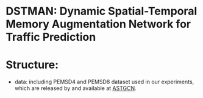 # DSTMAN: Dynamic Spatial-Temporal Memory Augmentation Network for Traffic Prediction
# Structure:
+ data: including PEMSD4 and PEMSD8 dataset used in our experiments, which are released by and available at [ASTGCN](https://github.com/Davidham3/ASTGCN-2019-mxnet/tree/master/data).
